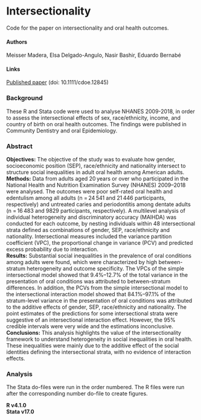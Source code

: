 # Intersectionality
Code for the paper on intersectionality and oral health outcomes.

#### Authors
Meisser Madera, Elsa Delgado-Angulo, Nasir Bashir, Eduardo Bernabé

#### Links
[Published paper](https://onlinelibrary.wiley.com/doi/full/10.1111/cdoe.12845) (doi: 10.1111/cdoe.12845)

### Background
These R and Stata code were used to analyse NHANES 2009-2018, in order to assess the intersectional effects of sex, race/ethnicity, income, and country of birth on oral health outcomes. The findings were published in Community Dentistry and oral Epidemiology.

### Abstract
**Objectives:** The objective of the study was to evaluate how gender, socioeconomic position (SEP), race/ethnicity and nationality intersect to structure social inequalities in adult oral health among American adults. \
**Methods:** Data from adults aged 20 years or over who participated in the National Health and Nutrition Examination Survey (NHANES) 2009–2018 were analysed. The outcomes were poor self-rated oral health and edentulism among all adults (n = 24 541 and 21 446 participants, respectively) and untreated caries and periodontitis among dentate adults (n = 16 483 and 9829 participants, respectively). A multilevel analysis of individual heterogeneity and discriminatory accuracy (MAIHDA) was conducted for each outcome, by nesting individuals within 48 intersectional strata defined as combinations of gender, SEP, race/ethnicity and nationality. Intersectional measures included the variance partition coefficient (VPC), the proportional change in variance (PCV) and predicted excess probability due to interaction. \
**Results:** Substantial social inequalities in the prevalence of oral conditions among adults were found, which were characterized by high between-stratum heterogeneity and outcome specificity. The VPCs of the simple intersectional model showed that 9.4%–12.7% of the total variance in the presentation of oral conditions was attributed to between-stratum differences. In addition, the PCVs from the simple intersectional model to the intersectional interaction model showed that 84.1%–97.1% of the stratum-level variance in the presentation of oral conditions was attributed to the additive effects of gender, SEP, race/ethnicity and nationality. The point estimates of the predictions for some intersectional strata were suggestive of an intersectional interaction effect. However, the 95% credible intervals were very wide and the estimations inconclusive. \
**Conclusions:** This analysis highlights the value of the intersectionality framework to understand heterogeneity in social inequalities in oral health. These inequalities were mainly due to the additive effect of the social identities defining the intersectional strata, with no evidence of interaction effects.

### Analysis
The Stata do-files were run in the order numbered. The R files were run after the corresponding number do-file to create figures.

**R v4.1.0** \
**Stata v17.0**
